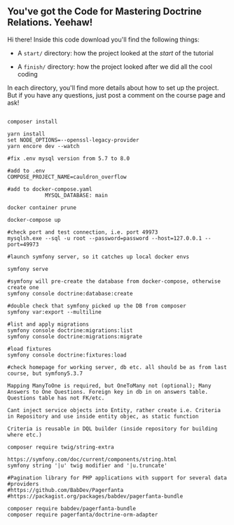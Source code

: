 ## You've got the Code for Mastering Doctrine Relations. Yeehaw!

Hi there! Inside this code download you'll find the following things:

* A `start/` directory: how the project looked at the *start* of the tutorial

* A `finish/` directory: how the project looked after we did all the cool coding

In each directory, you'll find more details about how to set up the project.
But if you have any questions, just post a comment on the course page and
ask!

```

composer install

yarn install
set NODE_OPTIONS=--openssl-legacy-provider
yarn encore dev --watch

#fix .env mysql version from 5.7 to 8.0

#add to .env
COMPOSE_PROJECT_NAME=cauldron_overflow 

#add to docker-compose.yaml
            MYSQL_DATABASE: main

docker container prune

docker-compose up

#check port and test connection, i.e. port 49973
mysqlsh.exe --sql -u root --password=password --host=127.0.0.1 --port=49973

#launch symfony server, so it catches up local docker envs

symfony serve

#symfony will pre-create the database from docker-compose, otherwise create one
symfony console doctrine:database:create

#double check that symfony picked up the DB from composer
symfony var:export --multiline

#list and apply migrations
symfony console doctrine:migrations:list
symfony console doctrine:migrations:migrate

#load fixtures
symfony console doctrine:fixtures:load

#check homepage for working server, db etc. all should be as from last course, but symfony5.3.7

Mapping ManyToOne is required, but OneToMany not (optional); Many Answers to One Questions. Foreign key in db in on answers table. Questions table has not FK/etc.

Cant inject service objects into Entity, rather create i.e. Criteria in Repository and use inside entity objec, as static function

Criteria is reusable in DQL builder (inside repository for building where etc.)

composer require twig/string-extra

https://symfony.com/doc/current/components/string.html
symfony string '|u' twig modifier and '|u.truncate'

#Pagination library for PHP applications with support for several data #providers
#https://github.com/BabDev/Pagerfanta
#https://packagist.org/packages/babdev/pagerfanta-bundle

composer require babdev/pagerfanta-bundle
composer require pagerfanta/doctrine-orm-adapter